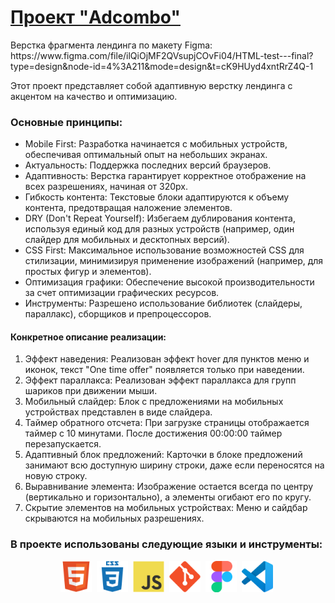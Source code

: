<div>
  <h1><a href="https://yanapolyanskaya.github.io/adcombo/">Проект "Adcombo"</a></h1>
  <span>Верстка фрагмента лендинга по макету Figma: https://www.figma.com/file/ilQiOjMF2QVsupjCOvFi04/HTML-test---final?type=design&node-id=4%3A211&mode=design&t=cK9HUyd4xntRrZ4Q-1
</span>
  <p>Этот проект представляет собой адаптивную верстку лендинга с акцентом на качество и оптимизацию.<p>
    <div>
      <h3>Основные принципы:</h3>
      <ul>
        <li>Mobile First: Разработка начинается с мобильных устройств, обеспечивая оптимальный опыт на небольших экранах.</li>
        <li>Актуальность: Поддержка последних версий браузеров.</li>
        <li>Адаптивность: Верстка гарантирует корректное отображение на всех разрешениях, начиная от 320px.</li>
        <li>Гибкость контента: Текстовые блоки адаптируются к объему контента, предотвращая наложение элементов.</li>
        <li>DRY (Don't Repeat Yourself): Избегаем дублирования контента, используя единый код для разных устройств (например, один слайдер для мобильных и десктопных версий).</li>
        <li>CSS First: Максимальное использование возможностей CSS для стилизации, минимизируя применение изображений (например, для простых фигур и элементов).</li>
        <li>Оптимизация графики: Обеспечение высокой производительности за счет оптимизации графических ресурсов.</li>
        <li>Инструменты: Разрешено использование библиотек (слайдеры, параллакс), сборщиков и препроцессоров.</li>
      </ul>
      <h4>Конкретное описание реализации:</h4>
      <ol>
        <li>Эффект наведения: Реализован эффект hover для пунктов меню и иконок, текст "One time offer" появляется только при наведении.</li>
        <li>Эффект параллакса: Реализован эффект параллакса для групп шариков при движении мыши.</li>
        <li>Мобильный слайдер: Блок с предложениями на мобильных устройствах представлен в виде слайдера.</li>
        <li>Таймер обратного отсчета: При загрузке страницы отображается таймер с 10 минутами. После достижения 00:00:00 таймер перезапускается.</li>
        <li>Адаптивный блок предложений: Карточки в блоке предложений занимают всю доступную ширину строки, даже если переносятся на новую строку.</li>
        <li>Выравнивание элемента: Изображение остается всегда по центру (вертикально и горизонтально), а элементы огибают его по кругу.</li>
        <li>Скрытие элементов на мобильных устройствах: Меню и сайдбар скрываются на мобильных разрешениях.</li>
      </ol>
    </div>
  <p></p>
   <h3>В проекте использованы следующие языки и инструменты:</h3>
   <div align="center">
    <img height="50" width="50" src="https://github.com/devicons/devicon/blob/master/icons/html5/html5-original.svg" alt="html" title="html"/>&nbsp;
    <img height="50" width="50" src="https://github.com/devicons/devicon/blob/master/icons/css3/css3-plain-wordmark.svg" alt="css" title="css"/>&nbsp;
    <img height="50" width="50" src="https://github.com/devicons/devicon/blob/master/icons/javascript/javascript-original.svg" alt="javascript" title="javascript"/>&nbsp;
    <img height="50" width="50" src="https://github.com/devicons/devicon/blob/master/icons/git/git-original.svg" alt="git" title="git"/>&nbsp;
    <img height="50" width="50" src="https://github.com/devicons/devicon/blob/master/icons/figma/figma-original.svg" alt="figma" title="figma"/>&nbsp;
    <img height="50" width="50" src="https://github.com/devicons/devicon/blob/master/icons/vscode/vscode-original.svg" alt="vscode" title="vscode"/>&nbsp;
  </div>
</div>
